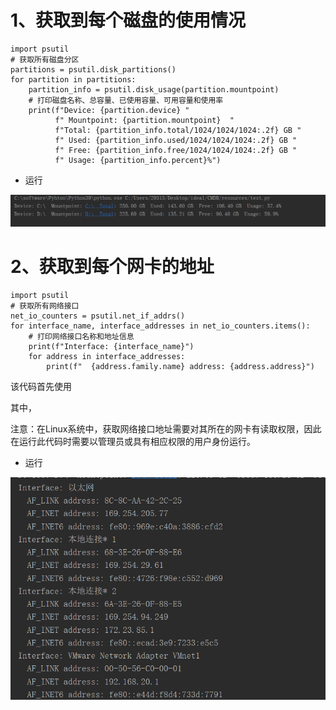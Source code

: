 # 1、获取到每个磁盘的使用情况

```
import psutil
# 获取所有磁盘分区
partitions = psutil.disk_partitions()
for partition in partitions:
    partition_info = psutil.disk_usage(partition.mountpoint)
    # 打印磁盘名称、总容量、已使用容量、可用容量和使用率
    print(f"Device: {partition.device} "
          f" Mountpoint: {partition.mountpoint}  "
          f"Total: {partition_info.total/1024/1024/1024:.2f} GB "
          f" Used: {partition_info.used/1024/1024/1024:.2f} GB "
          f" Free: {partition_info.free/1024/1024/1024:.2f} GB "
          f" Usage: {partition_info.percent}%")
```

- 运行

![](images/WEBRESOURCE480915adbb793b299bd826e9e7203ee2截图.png)

# 2、获取到每个网卡的地址

```
import psutil
# 获取所有网络接口
net_io_counters = psutil.net_if_addrs()
for interface_name, interface_addresses in net_io_counters.items():
    # 打印网络接口名称和地址信息
    print(f"Interface: {interface_name}")
    for address in interface_addresses:
        print(f"  {address.family.name} address: {address.address}")
```

该代码首先使用 

其中，

注意：在Linux系统中，获取网络接口地址需要对其所在的网卡有读取权限，因此在运行此代码时需要以管理员或具有相应权限的用户身份运行。

- 运行

![](images/WEBRESOURCEbd8fb96cc38439c549e42b4eae3df296截图.png)